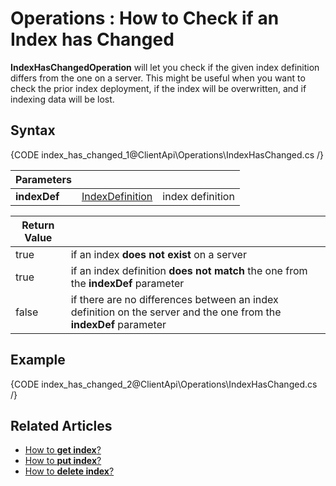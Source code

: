 ﻿# Operations : How to Check if an Index has Changed

**IndexHasChangedOperation** will let you check if the given index definition differs from the one on a server. This might be useful when you want to check the prior index deployment, if the index will be overwritten, and if indexing data will be lost.

## Syntax

{CODE index_has_changed_1@ClientApi\Operations\IndexHasChanged.cs /}

| Parameters | | |
| ------------- | ------------- | ----- |
| **indexDef** | [IndexDefinition](../../../glossary/index-definition) | index definition |

| Return Value | |
| ------------- | ----- |
| true | if an index **does not exist** on a server |
| true | if an index definition **does not match** the one from the **indexDef** parameter |
| false | if there are no differences between an index definition on the server and the one from the **indexDef** parameter |

## Example

{CODE index_has_changed_2@ClientApi\Operations\IndexHasChanged.cs /}

## Related Articles

- [How to **get index**?](../../../client-api/operations/maintenance/get-index-operation)
- [How to **put index**?](../../../client-api/operations/maintenance/put-indexes-operation)
- [How to **delete index**?](../../../client-api/operations/maintenance/delete-index-operation)
